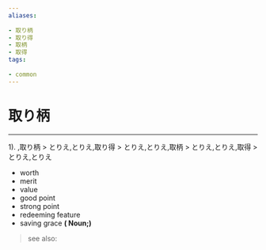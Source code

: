 ```yaml
---
aliases:
    
- 取り柄
- 取り得
- 取柄
- 取得
tags:
    
- common
---
```


# 取り柄
---
1).
,取り柄 > とりえ,とりえ,取り得 > とりえ,とりえ,取柄 > とりえ,とりえ,取得 > とりえ,とりえ

- worth
- merit
- value
- good point
- strong point
- redeeming feature
- saving grace
**( Noun;)**
> see also: 
            